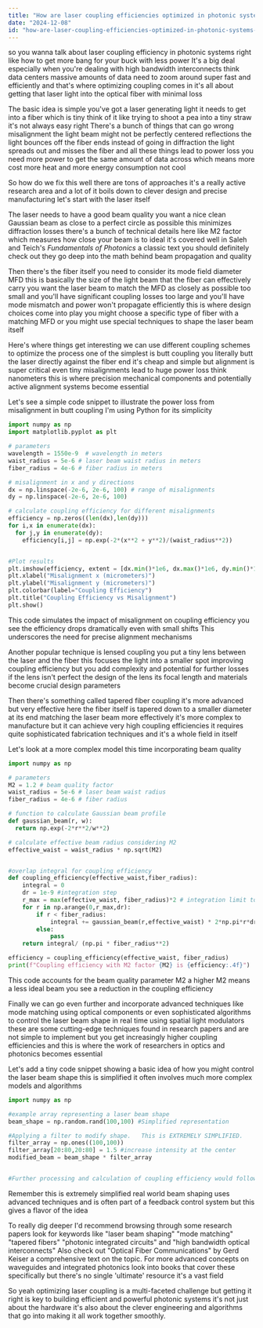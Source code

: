 ```yaml
---
title: "How are laser coupling efficiencies optimized in photonic systems to reduce power requirements for high-bandwidth interconnects?"
date: "2024-12-08"
id: "how-are-laser-coupling-efficiencies-optimized-in-photonic-systems-to-reduce-power-requirements-for-high-bandwidth-interconnects"
---
```


 so you wanna talk about laser coupling efficiency in photonic systems right  like how to get more bang for your buck with less power  It's a big deal especially when you're dealing with high bandwidth interconnects think data centers  massive amounts of data need to zoom around super fast and efficiently and that's where optimizing coupling comes in  it's all about getting that laser light into the optical fiber with minimal loss

The basic idea is simple you've got a laser generating light it needs to get into a fiber which is tiny  think of it like trying to shoot a pea into a tiny straw  it's not always easy right There's a bunch of things that can go wrong  misalignment the light beam might not be perfectly centered reflections the light bounces off the fiber ends instead of going in diffraction the light spreads out and misses the fiber  and all these things lead to power loss  you need more power to get the same amount of data across  which means more cost more heat and more energy consumption not cool

So how do we fix this well there are tons of approaches  it's a really active research area  and a lot of it boils down to clever design and precise manufacturing  let's start with the laser itself

The laser needs to have a good beam quality  you want a nice clean Gaussian beam  as close to a perfect circle as possible this minimizes diffraction losses  there's a bunch of technical details here like M2 factor which measures how close your beam is to ideal it's covered well in Saleh and Teich's *Fundamentals of Photonics* a classic text you should definitely check out  they go deep into the math behind beam propagation and quality

Then there's the fiber itself  you need to consider its mode field diameter MFD  this is basically the size of the light beam that the fiber can effectively carry  you want the laser beam to match the MFD as closely as possible  too small and you'll have significant coupling losses  too large and you'll have mode mismatch and power won't propagate efficiently  this is where design choices come into play  you might choose a specific type of fiber with a matching MFD  or you might use special techniques to shape the laser beam itself

Here's where things get interesting  we can use different coupling schemes to optimize the process  one of the simplest is butt coupling  you literally butt the laser directly against the fiber end  it's cheap and simple but alignment is super critical even tiny misalignments lead to huge power loss  think nanometers  this is where precision mechanical components and potentially active alignment systems become essential

Let's see a simple code snippet to illustrate the power loss from misalignment in butt coupling I'm using Python for its simplicity

```python
import numpy as np
import matplotlib.pyplot as plt

# parameters
wavelength = 1550e-9  # wavelength in meters
waist_radius = 5e-6 # laser beam waist radius in meters
fiber_radius = 4e-6 # fiber radius in meters

# misalignment in x and y directions
dx = np.linspace(-2e-6, 2e-6, 100) # range of misalignments
dy = np.linspace(-2e-6, 2e-6, 100)

# calculate coupling efficiency for different misalignments
efficiency = np.zeros((len(dx),len(dy)))
for i,x in enumerate(dx):
  for j,y in enumerate(dy):
    efficiency[i,j] = np.exp(-2*(x**2 + y**2)/(waist_radius**2))


#Plot results
plt.imshow(efficiency, extent = [dx.min()*1e6, dx.max()*1e6, dy.min()*1e6, dy.max()*1e6], cmap='viridis', origin='lower')
plt.xlabel("Misalignment x (micrometers)")
plt.ylabel("Misalignment y (micrometers)")
plt.colorbar(label="Coupling Efficiency")
plt.title("Coupling Efficiency vs Misalignment")
plt.show()

```

This code simulates the impact of misalignment on coupling efficiency  you see the efficiency drops dramatically even with small shifts  This underscores the need for precise alignment mechanisms

Another popular technique is lensed coupling  you put a tiny lens between the laser and the fiber  this focuses the light into a smaller spot  improving coupling efficiency  but you add complexity and potential for further losses if the lens isn't perfect  the design of the lens  its focal length and materials become crucial design parameters

Then there's something called tapered fiber coupling it's more advanced but very effective  here the fiber itself is tapered down to a smaller diameter at its end matching the laser beam more effectively  it's more complex to manufacture but it can achieve very high coupling efficiencies  it requires quite sophisticated fabrication techniques  and it's a whole field in itself

Let's look at a more complex model  this time incorporating beam quality

```python
import numpy as np

# parameters
M2 = 1.2 # beam quality factor
waist_radius = 5e-6 # laser beam waist radius
fiber_radius = 4e-6 # fiber radius

# function to calculate Gaussian beam profile
def gaussian_beam(r, w):
  return np.exp(-2*r**2/w**2)

# calculate effective beam radius considering M2
effective_waist = waist_radius * np.sqrt(M2)


#overlap integral for coupling efficiency
def coupling_efficiency(effective_waist,fiber_radius):
    integral = 0
    dr = 1e-9 #integration step
    r_max = max(effective_waist, fiber_radius)*2 # integration limit to ensure good accuracy
    for r in np.arange(0,r_max,dr):
        if r < fiber_radius:
            integral += gaussian_beam(r,effective_waist) * 2*np.pi*r*dr
        else:
            pass
    return integral/ (np.pi * fiber_radius**2)

efficiency = coupling_efficiency(effective_waist, fiber_radius)
print(f"Coupling efficiency with M2 factor {M2} is {efficiency:.4f}")
```

This code accounts for the beam quality parameter M2 a higher M2 means a less ideal beam  you see a reduction in the coupling efficiency  

Finally we can go even further and incorporate advanced techniques like mode matching using optical components or even sophisticated algorithms to control the laser beam shape in real time using spatial light modulators  these are some cutting-edge techniques found in research papers and are not simple to implement  but you get increasingly higher coupling efficiencies and this is where the work of researchers in optics and photonics becomes essential


Let's add a tiny code snippet showing a basic idea of how you might control the laser beam shape  this is simplified it often involves much more complex models and algorithms


```python
import numpy as np

#example array representing a laser beam shape
beam_shape = np.random.rand(100,100) #Simplified representation

#Applying a filter to modify shape.   This is EXTREMELY SIMPLIFIED.
filter_array = np.ones((100,100))
filter_array[20:80,20:80] = 1.5 #increase intensity at the center
modified_beam = beam_shape * filter_array


#Further processing and calculation of coupling efficiency would follow...
```


Remember this is extremely simplified  real world beam shaping uses advanced techniques and is often part of a feedback control system but this gives a flavor of the idea


To really dig deeper  I'd recommend browsing through some research papers  look for keywords like  "laser beam shaping" "mode matching" "tapered fibers" "photonic integrated circuits"  and  "high bandwidth optical interconnects"   Also check out  "Optical Fiber Communications" by Gerd Keiser a comprehensive text on the topic.  For more advanced concepts on waveguides and integrated photonics look into books that cover these specifically  but there's no single 'ultimate' resource  it's a vast field

So yeah optimizing laser coupling is a multi-faceted challenge  but getting it right is key to building efficient and powerful photonic systems  it's not just about the hardware it's also about the clever engineering and algorithms that go into making it all work together smoothly.

